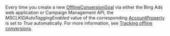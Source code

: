 Every time you create a new [OfflineConversionGoal](../../campaign-api/offlineconversiongoal-data-object.md) via either the Bing Ads web application or Campaign Management API, the *MSCLKIDAutoTaggingEnabled* value of the corresponding [AccountProperty](../../campaign-api/accountproperty-data-object.md) is set to *True* automatically. For more information, see [Tracking offline conversions](https://help.bingads.microsoft.com/#apex/3/en/help:app54554/1/en-US/#ext:ConversionTracking_Load).
